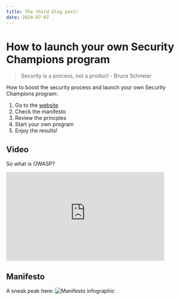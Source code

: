 ```yaml
---
title: The third blog post!
date: 2024-07-07
---
```


# How to launch your own Security Champions program

> Security is a process, not a product - Bruce Schneier

How to boost the security process and launch your own Security Champions program:

1. Go to the [website](https://owasp.org/www-project-security-champions-guidebook/)
2. Check the manifesto
3. Review the princples
4. Start your own program
5. Enjoy the results!

## Video
So what is OWASP?
<iframe width="424" height="238" src="https://www.youtube.com/embed/0UtvKRkfdqE" title="OWASP Spot" frameborder="0" allow="accelerometer; autoplay; clipboard-write; encrypted-media; gyroscope; picture-in-picture; web-share" referrerpolicy="strict-origin-when-cross-origin" allowfullscreen></iframe>

## Manifesto
A sneak peak here:
![Manifesto infographic](https://owasp.org/www-project-security-champions-guidebook/POC/MKDocs/site/assets/images/OWASP%20Security%20Champions%20Manifesto.png)

